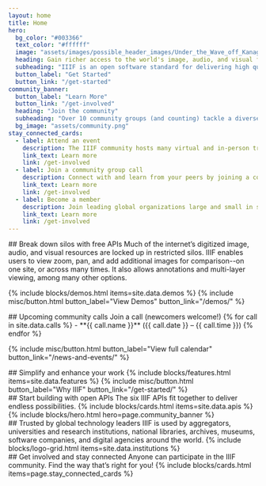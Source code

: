 ```yaml
---
layout: home
title: Home
hero:
  bg_color: "#003366"
  text_color: "#ffffff"
  image: "assets/images/possible_header_images/Under_the_Wave_off_Kanagawa.jpg"
  heading: Gain richer access to the world's image, audio, and visual files
  subheading: "IIIF is an open software standard for delivering high quality, attributed digital objects online at scale. It’s also the international community of people developing and implementing the IIIF APIs. IIIF is stewarded by a consortium."
  button_label: "Get Started"
  button_link: "/get-started"
community_banner:
  button_label: "Learn More"
  button_link: "/get-involved"
  heading: "Join the community"
  subheading: "Over 10 community groups (and counting) tackle a diverse range of topics relating to the Framework--from crafting new technical specifications and implementing IIIF in specific communities, to conducting outreach."
  bg_image: "assets/community.png"
stay_connected_cards:
  - label: Attend an event
    description: The IIIF community hosts many virtual and in-person trainings, conferences, and other events each year.
    link_text: Learn more
    link: /get-involved
  - label: Join a community group call
    description: Connect with and learn from your peers by joining a community group, or by proposing a new one! Calls are open to everyone.
    link_text: Learn more
    link: /get-involved
  - label: Become a member
    description: Join leading global organizations large and small in supporting the IIIF community’s work by becoming a member of the Consortium.
    link_text: Learn more
    link: /get-involved
---
```

<div class="container-block">
  <div class="container has-text-centered" markdown="1">
## Break down silos with free APIs
Much of the internet’s digitized image, audio, and visual resources are locked up in restricted silos. IIIF enables users to view zoom, pan, and add additional images for comparison--on one site, or across many times. It also allows annotations and multi-layer viewing, among many other options.

{% include blocks/demos.html items=site.data.demos %}
{% include misc/button.html button_label="View Demos" button_link="/demos/" %}
  </div>
</div>

<div class="container-block">
  <div class="container has-text-centered" markdown="1">
## Upcoming community calls
Join a call (newcomers welcome!)
{% for call in site.data.calls %}
- **{{ call.name }}** ({{ call.date }} – {{ call.time }})
{% endfor %}

{% include misc/button.html button_label="View full calendar" button_link="/news-and-events/" %}
  </div>
</div>

<div class="container-block">
  <div class="container has-text-centered" markdown="1">
## Simplify and enhance your work
{% include blocks/features.html items=site.data.features %}
{% include misc/button.html button_label="Why IIIF" button_link="/get-started/" %}
  </div>
</div>

<div class="container-block">
  <div class="container has-text-centered" markdown="1">
## Start building with open APIs
The six IIIF APIs fit together to deliver endless possibilities.
{% include blocks/cards.html items=site.data.apis %}
  </div>
</div>

<div class="container-block">
  <div class="container has-text-centered" markdown="1">
{% include blocks/hero.html hero=page.community_banner %}
  </div>
</div>

<div class="container-block">
  <div class="container has-text-centered" markdown="1">
## Trusted by global technology leaders
IIIF is used by aggregators, universities and research institutions, national libraries, archives, museums, software companies, and digital agencies around the world.
{% include blocks/logo-grid.html items=site.data.institutions %}
  </div>
</div>

<div class="container-block">
  <div class="container has-text-centered" markdown="1">
## Get involved and stay connected
Anyone can participate in the IIIF community. Find the way that’s right for you!
{% include blocks/cards.html items=page.stay_connected_cards %}
  </div>
</div>
